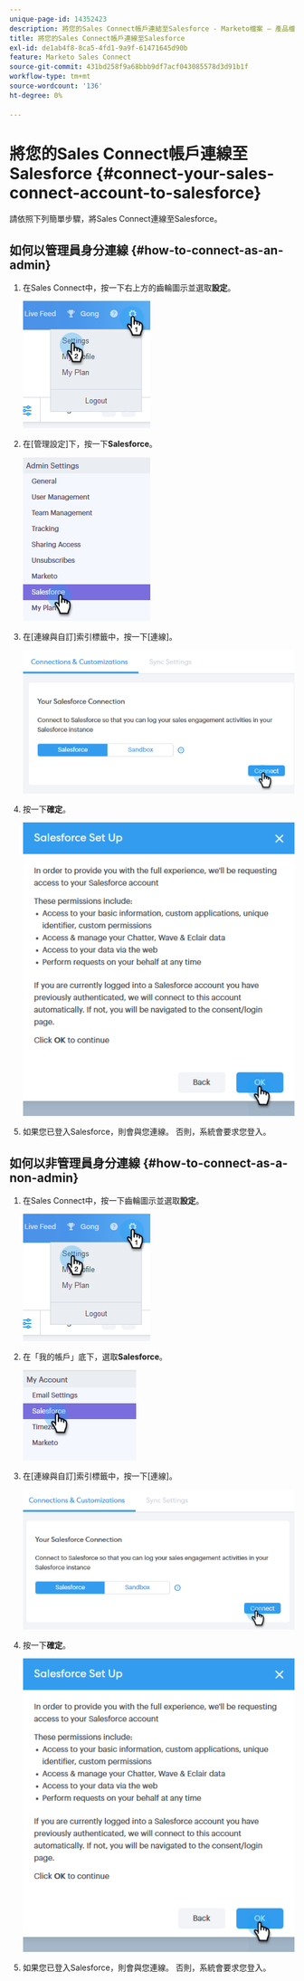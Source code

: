 ```yaml
---
unique-page-id: 14352423
description: 將您的Sales Connect帳戶連結至Salesforce - Marketo檔案 — 產品檔案
title: 將您的Sales Connect帳戶連線至Salesforce
exl-id: de1ab4f8-8ca5-4fd1-9a9f-61471645d90b
feature: Marketo Sales Connect
source-git-commit: 431bd258f9a68bbb9df7acf043085578d3d91b1f
workflow-type: tm+mt
source-wordcount: '136'
ht-degree: 0%

---
```


# 將您的Sales Connect帳戶連線至Salesforce {#connect-your-sales-connect-account-to-salesforce}

請依照下列簡單步驟，將Sales Connect連線至Salesforce。

## 如何以管理員身分連線 {#how-to-connect-as-an-admin}

1. 在Sales Connect中，按一下右上方的齒輪圖示並選取&#x200B;**設定**。

   ![](assets/one.png)

1. 在[管理設定]下，按一下&#x200B;**Salesforce**。

   ![](assets/six.png)

1. 在[連線與自訂]索引標籤中，按一下[連線]。**&#x200B;**

   ![](assets/seven.png)

1. 按一下&#x200B;**確定**。

   ![](assets/four.png)

1. 如果您已登入Salesforce，則會與您連線。 否則，系統會要求您登入。

## 如何以非管理員身分連線 {#how-to-connect-as-a-non-admin}

1. 在Sales Connect中，按一下齒輪圖示並選取&#x200B;**設定**。

   ![](assets/one.png)

1. 在「我的帳戶」底下，選取&#x200B;**Salesforce**。

   ![](assets/two.png)

1. 在[連線與自訂]索引標籤中，按一下[連線]。**&#x200B;**

   ![](assets/three.png)

1. 按一下&#x200B;**確定**。

   ![](assets/four.png)

1. 如果您已登入Salesforce，則會與您連線。 否則，系統會要求您登入。
